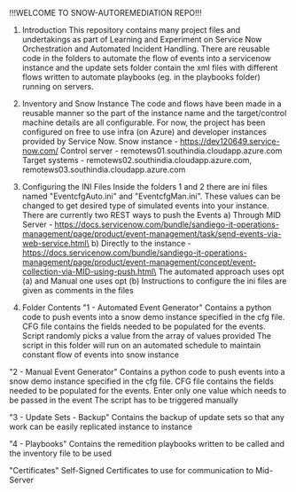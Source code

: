 !!!WELCOME TO SNOW-AUTOREMEDIATION REPO!!!
 
1. Introduction
This repository contains many project files and undertakings as part of Learning and Experiment on Service Now Orchestration and Automated Incident Handling. There are reusable code in the folders to automate the flow of events into a servicenow instance and the update sets folder contain the xml files with different flows written to automate playbooks (eg. in the playbooks folder) running on servers.



2. Inventory and Snow Instance
The code and flows have been made in a reusable manner so the part of the instance name and the target/control machine details are all configurable.
For now, the project has been configured on free to use infra (on Azure) and developer instances provided by Service Now.
Snow instance - https://dev120649.service-now.com/
Control server - remotews01.southindia.cloudapp.azure.com
Target systems - remotews02.southindia.cloudapp.azure.com, remotews03.southindia.cloudapp.azure.com


3. Configuring the INI Files
Inside the folders 1 and 2 there are ini files named "EventcfgAuto.ini" and "EventcfgMan.ini". These values can be changed to get desired type of simulated events into your instance.
There are currently two REST ways to push the Events 
a) Through MID Server - https://docs.servicenow.com/bundle/sandiego-it-operations-management/page/product/event-management/task/send-events-via-web-service.html\
b) Directly to the instance - https://docs.servicenow.com/bundle/sandiego-it-operations-management/page/product/event-management/concept/event-collection-via-MID-using-push.html\
The automated approach uses opt (a) and Manual one uses opt (b)
Instructions to configure the ini files are given as comments in the files

2. Folder Contents
"1 - Automated Event Generator"
    Contains a python code to push events into a snow demo instance specified in the cfg file. CFG file contains the fields needed to be populated for the events. Script randomly picks a value from the array of values provided
    The script in this folder will run on an automated schedule to maintain constant flow of events into snow instance

"2 - Manual Event Generator"
    Contains a python code to push events into a snow demo instance specified in the cfg file. CFG file contains the fields needed to be populated for the events. Enter only one value which needs to be passed in the event
    The script has to be triggered manually

"3 - Update Sets - Backup"
    Contains the backup of update sets so that any work can be easily replicated instance to instance

"4 - Playbooks"
    Contains the remedition playbooks written to be called and the inventory file to be used

"Certificates"
    Self-Signed Certificates to use for communication to Mid-Server